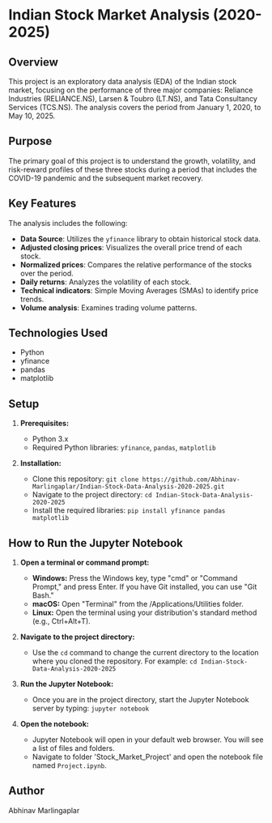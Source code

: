 # Indian Stock Market Analysis (2020-2025)

## Overview

This project is an exploratory data analysis (EDA) of the Indian stock market, focusing on the performance of three major companies: Reliance Industries (RELIANCE.NS), Larsen & Toubro (LT.NS), and Tata Consultancy Services (TCS.NS). The analysis covers the period from January 1, 2020, to May 10, 2025.

## Purpose

The primary goal of this project is to understand the growth, volatility, and risk-reward profiles of these three stocks during a period that includes the COVID-19 pandemic and the subsequent market recovery.

## Key Features

The analysis includes the following:

* **Data Source**: Utilizes the `yfinance` library to obtain historical stock data.
* **Adjusted closing prices**: Visualizes the overall price trend of each stock.
* **Normalized prices**: Compares the relative performance of the stocks over the period.
* **Daily returns**: Analyzes the volatility of each stock.
* **Technical indicators**: Simple Moving Averages (SMAs) to identify price trends.
* **Volume analysis**: Examines trading volume patterns.
  
## Technologies Used

* Python
* yfinance
* pandas
* matplotlib

## Setup

1.  **Prerequisites:**
    * Python 3.x
    * Required Python libraries: `yfinance`, `pandas`, `matplotlib`

2.  **Installation:**
    * Clone this repository: `git clone https://github.com/Abhinav-Marlingaplar/Indian-Stock-Data-Analysis-2020-2025.git`
    * Navigate to the project directory: `cd Indian-Stock-Data-Analysis-2020-2025`
    * Install the required libraries:  `pip install yfinance pandas matplotlib`

## How to Run the Jupyter Notebook

1.  **Open a terminal or command prompt:**
    * **Windows:** Press the Windows key, type "cmd" or "Command Prompt," and press Enter. If you have Git installed, you can use "Git Bash."
    * **macOS:** Open "Terminal" from the /Applications/Utilities folder.
    * **Linux:** Open the terminal using your distribution's standard method (e.g., Ctrl+Alt+T).

2.  **Navigate to the project directory:**
    * Use the `cd` command to change the current directory to the location where you cloned the repository. For example: `cd Indian-Stock-Data-Analysis-2020-2025`

3.  **Run the Jupyter Notebook:**
    * Once you are in the project directory, start the Jupyter Notebook server by typing: `jupyter notebook`

4.  **Open the notebook:**
    * Jupyter Notebook will open in your default web browser. You will see a list of files and folders.
    * Navigate to folder 'Stock_Market_Project' and open the notebook file named `Project.ipynb`.
## Author

Abhinav Marlingaplar
